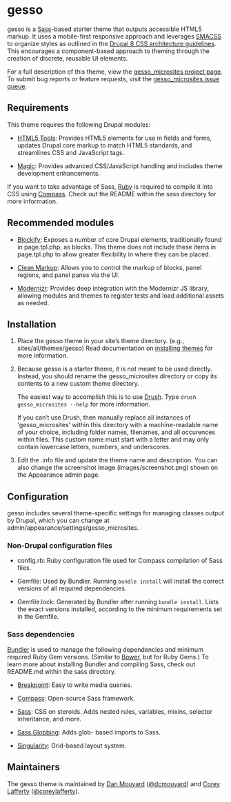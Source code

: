 # gesso

gesso is a [Sass](http://sass-lang.com/)-based starter theme that outputs
accessible HTML5 markup. It uses a mobile-first responsive approach and
leverages [SMACSS](https://smacss.com/) to organize styles as outlined in the
[Drupal 8 CSS architecture guidelines](https://www.drupal.org/node/1887918).
This encourages a component-based approach to theming through the creation of
discrete, reusable UI elements.

For a full description of this theme, view the
[gesso_microsites project page](https://drupal.org/project/gesso/). To submit bug reports
or feature requests, visit the
[gesso_microsites issue queue](https://drupal.org/project/issues/gesso/).


## Requirements

This theme requires the following Drupal modules:

* [HTML5 Tools](https://drupal.org/project/html5_tools): Provides HTML5 elements
for use in fields and forms, updates Drupal core markup to match HTML5
standards, and streamlines CSS and JavaScript tags.

* [Magic](https://drupal.org/project/magic): Provides advanced CSS/JavaScript
handling and includes theme development enhancements.

If you want to take advantage of Sass, [Ruby](https://www.ruby-lang.org/) is
required to compile it into CSS using [Compass](http://compass-style.org/).
Check out the README within the sass directory for more information.


## Recommended modules

* [Blockify](https://drupal.org/project/blockify): Exposes a number of core
  Drupal elements, traditionally found in page.tpl.php, as blocks. This theme
  does not include these items in page.tpl.php to allow greater flexibility in
  where they can be placed.

* [Clean Markup](https://drupal.org/project/clean_markup): Allows you to control
  the markup of blocks, panel regions, and panel panes via the UI.

* [Modernizr](https://drupal.org/project/modernizr): Provides deep integration
  with the Modernizr JS library, allowing modules and themes to register tests
  and load additional assets as needed.


## Installation

1.  Place the gesso theme in your site’s theme directory.
    (e.g., sites/all/themes/gesso) Read documentation on
    [installing themes](https://drupal.org/getting-started/install-contrib/themes)
    for more information.

2.  Because gesso is a starter theme, it is not meant to be used directly.
    Instead, you should rename the gesso_microsites directory or copy its contents to a new
    custom theme directory.

    The easiest way to accomplish this is to use [Drush](https://github.com/drush-ops/drush).
    Type `drush gesso_microsites --help` for more information.

    If you can’t use Drush, then manually replace all instances of 'gesso_microsites'
    within this directory with a machine-readable name of your choice, including
    folder names, filenames, and all occurences within files. This custom name
    must start with a letter and may only contain lowercase letters, numbers,
    and underscores.

3.  Edit the .info file and update the theme name and description. You can also
    change the screenshot image (images/screenshot.png) shown on the Appearance
    admin page.


## Configuration

gesso includes several theme-specific settings for managing classes output by
Drupal, which you can change at admin/appearance/settings/gesso_microsites.

### Non-Drupal configuration files

* config.rb: Ruby configuration file used for Compass compilation of Sass
files.

* Gemfile: Used by Bundler. Running `bundle install` will install the
correct versions of all required dependencies.

* Gemfile.lock: Generated by Bundler after running `bundle install`. Lists
the exact versions installed, according to the minimum requirements set in the
Gemfile.

### Sass dependencies

[Bundler](http://bundler.io) is used to manage the following dependencies and
minimum required Ruby Gem versions. (Similar to [Bower](http://bower.io/), but
for Ruby Gems.) To learn more about installing Bundler and compiling Sass, check
out README.md within the sass directory.

* [Breakpoint](http://breakpoint-sass.com): Easy to write media queries.

* [Compass](http://compass-style.org): Open-source Sass framework.

* [Sass](http://sass-lang.com): CSS on steroids. Adds nested rules, variables,
mixins, selector inheritance, and more.

* [Sass Globbing](https://github.com/chriseppstein/sass-globbing): Adds glob-
based imports to Sass.

* [Singularity](http://singularity.gs): Grid-based layout system.


## Maintainers

The gesso theme is maintained by [Dan Mouyard](https://drupal.org/u/dcmouyard)
([@dcmouyard](http://twitter.com/dcmouyard)) and
[Corey Lafferty](https://drupal.org/u/clafferty)
([@coreylafferty](http://twitter.com/coreylafferty)).
